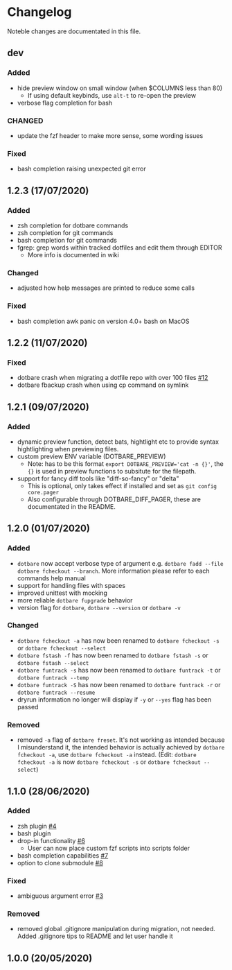 # Changelog

Noteble changes are documentated in this file.

## dev

### Added

- hide preview window on small window (when \$COLUMNS less than 80)
  - If using default keybinds, use `alt-t` to re-open the preview
- verbose flag completion for bash

### CHANGED

- update the fzf header to make more sense, some wording issues

### Fixed

- bash completion raising unexpected git error

## 1.2.3 (17/07/2020)

### Added

- zsh completion for dotbare commands
- zsh completion for git commands
- bash completion for git commands
- fgrep: grep words within tracked dotfiles and edit them through EDITOR
  - More info is documented in wiki

### Changed

- adjusted how help messages are printed to reduce some calls

### Fixed

- bash completion awk panic on version 4.0+ bash on MacOS

## 1.2.2 (11/07/2020)

### Fixed

- dotbare crash when migrating a dotfile repo with over 100 files [#12](https://github.com/kazhala/dotbare/issues/12)
- dotbare fbackup crash when using cp command on symlink

## 1.2.1 (09/07/2020)

### Added

- dynamic preview function, detect bats, hightlight etc to provide syntax hightlighting when previewing files.
- custom preview ENV variable (DOTBARE_PREVIEW)
  - Note: has to be this format `export DOTBARE_PREVIEW='cat -n {}'`, the `{}` is
    used in preview functions to subsitute for the filepath.
- support for fancy diff tools like "diff-so-fancy" or "delta"
  - This is optional, only takes effect if installed and set as `git config core.pager`
  - Also configurable through DOTBARE_DIFF_PAGER, these are documentated in the README.

## 1.2.0 (01/07/2020)

### Added

- `dotbare` now accept verbose type of argument e.g. `dotbare fadd --file` `dotbare fcheckout --branch`.
  More information please refer to each commands help manual
- support for handling files with spaces
- improved unittest with mocking
- more reliable `dotbare fupgrade` behavior
- version flag for `dotbare`, `dotbare --version` or `dotbare -v`

### Changed

- `dotbare fcheckout -a` has now been renamed to `dotbare fcheckout -s` or `dotbare fcheckout --select`
- `dotbare fstash -f` has now been renamed to `dotbare fstash -s` or `dotbare fstash --select`
- `dotbare funtrack -s` has now been renamed to `dotbare funtrack -t` or `dotbare funtrack --temp`
- `dotbare funtrack -S` has now been renamed to `dotbare funtrack -r` or `dotbare funtrack --resume`
- dryrun information no longer will display if `-y` or `--yes` flag has been passed

### Removed

- removed `-a` flag of `dotbare freset`. It's not working as intended because I misunderstand it, the intended
  behavior is actually achieved by `dotbare fcheckout -a`, use `dotbare fcheckout -a` instead.
  (Edit: `dotbare fcheckout -a` is now `dotbare fcheckout -s` or `dotbare fcheckout --select`)

## 1.1.0 (28/06/2020)

### Added

- zsh plugin [#4](https://github.com/kazhala/dotbare/pull/4)
- bash plugin
- drop-in functionality [#6](https://github.com/kazhala/dotbare/pull/6)
  - User can now place custom fzf scripts into scripts folder
- bash completion capabilities [#7](https://github.com/kazhala/dotbare/pull/7)
- option to clone submodule [#8](https://github.com/kazhala/dotbare/issues/8)

### Fixed

- ambiguous argument error [#3](https://github.com/kazhala/dotbare/pull/3)

### Removed

- removed global .gitignore manipulation during migration, not needed. Added .gitignore tips to README and
  let user handle it

## 1.0.0 (20/05/2020)
